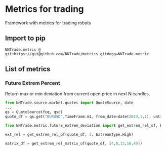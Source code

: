 # Metrics for trading

Framework with metrics for trading robots

## Import to pip

```
NNTrade.metric @ git+https://git@github.com/NNTrade/metrics.git#egg=NNTrade.metric
```

## List of metrics
### Future Extrem Percent
Return max or min deviation from current open price in next N candles.

```python
from NNTrade.source.market.quotes import QuoteSource, date
...
qs = QuoteSource(fcq, qsc)
quote_df = qs.get("EURUSD",TimeFrame.m1, from_date=date(2010,1,1), untill_date=date(2011,1,1))

from NNTrade.metric.future_extrem_deviation import get_extrem_rel_of, ExtreamType, get_extrem_rel_matrix_of

ext_rel = get_extrem_rel_of(quote_df, 3, ExtreamType.High)

matrix_df = get_extrem_rel_matrix_of(quote_df, [4,8,12,16,40])
```
